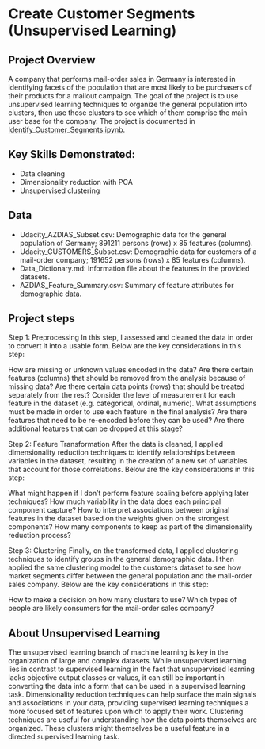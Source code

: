 # Create Customer Segments (Unsupervised Learning)

## Project Overview
A company that performs mail-order sales in Germany is interested in identifying facets of the population that are most likely to be purchasers of their products for a mailout campaign. The goal of the project is to use unsupervised learning techniques to organize the general population into clusters, then use those clusters to see which of them comprise the main user base for the company. The project is documented in [Identify_Customer_Segments.ipynb](https://github.com/iDataist/Create-Customer-Segments/blob/master/Identify_Customer_Segments.ipynb).

## Key Skills Demonstrated:
- Data cleaning
- Dimensionality reduction with PCA
- Unsupervised clustering

## Data
- Udacity_AZDIAS_Subset.csv: Demographic data for the general population of Germany; 891211 persons (rows) x 85 features (columns).
- Udacity_CUSTOMERS_Subset.csv: Demographic data for customers of a mail-order company; 191652 persons (rows) x 85 features (columns).
- Data_Dictionary.md: Information file about the features in the provided datasets.
- AZDIAS_Feature_Summary.csv: Summary of feature attributes for demographic data.

## Project steps
Step 1: Preprocessing
In this step, I assessed and cleaned the data in order to convert it into a usable form. Below are the key considerations in this step:

How are missing or unknown values encoded in the data? Are there certain features (columns) that should be removed from the analysis because of missing data? Are there certain data points (rows) that should be treated separately from the rest?
Consider the level of measurement for each feature in the dataset (e.g. categorical, ordinal, numeric). What assumptions must be made in order to use each feature in the final analysis? Are there features that need to be re-encoded before they can be used? Are there additional features that can be dropped at this stage?

Step 2: Feature Transformation
After the data is cleaned, I applied dimensionality reduction techniques to identify relationships between variables in the dataset, resulting in the creation of a new set of variables that account for those correlations. Below are the key considerations in this step:

What might happen if I don’t perform feature scaling before applying later techniques?
How much variability in the data does each principal component capture? How to interpret associations between original features in the dataset based on the weights given on the strongest components? How many components to keep as part of the dimensionality reduction process?

Step 3: Clustering
Finally, on the transformed data, I applied clustering techniques to identify groups in the general demographic data. I then applied the same clustering model to the customers dataset to see how market segments differ between the general population and the mail-order sales company. Below are the key considerations in this step: 

How to make a decision on how many clusters to use?
Which types of people are likely consumers for the mail-order sales company?

## About Unsupervised Learning
The unsupervised learning branch of machine learning is key in the organization of large and complex datasets. While unsupervised learning lies in contrast to supervised learning in the fact that unsupervised learning lacks objective output classes or values, it can still be important in converting the data into a form that can be used in a supervised learning task. Dimensionality reduction techniques can help surface the main signals and associations in your data, providing supervised learning techniques a more focused set of features upon which to apply their work. Clustering techniques are useful for understanding how the data points themselves are organized. These clusters might themselves be a useful feature in a directed supervised learning task.
